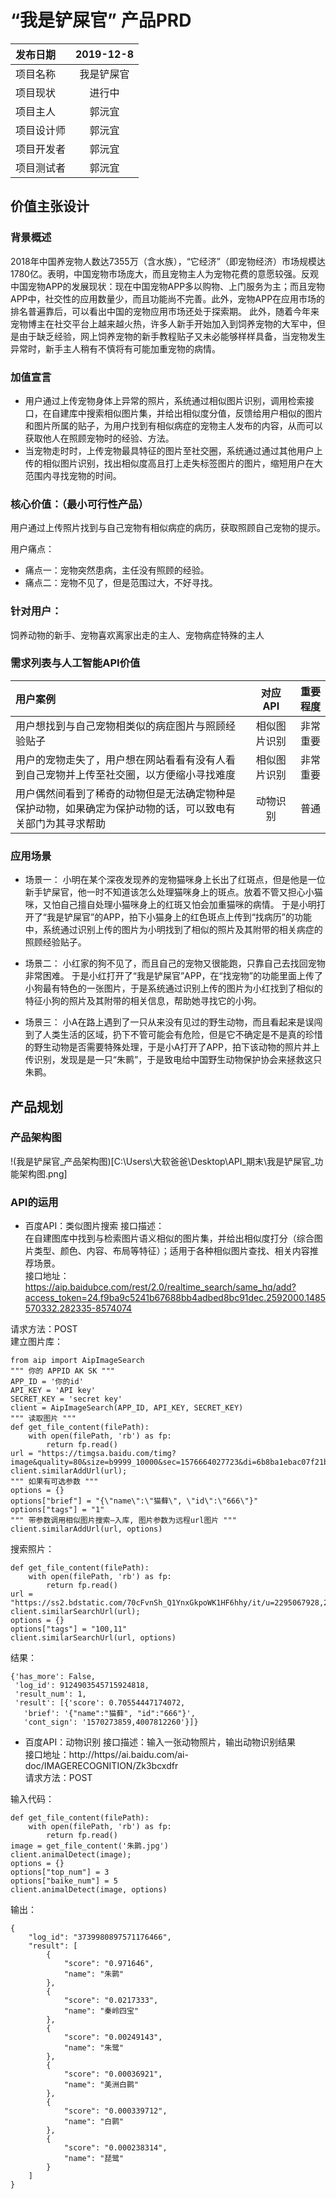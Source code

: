 # “我是铲屎官” 产品PRD
|发布日期|2019-12-8|
|:---|:---:|
|项目名称|我是铲屎官|
|项目现状|进行中|
|项目主人|郭沅宜|
|项目设计师|郭沅宜|
|项目开发者|郭沅宜|
|项目测试者|郭沅宜|
## 价值主张设计
### 背景概述
   2018年中国养宠物人数达7355万（含水族），“它经济”（即宠物经济）市场规模达1780亿。表明，中国宠物市场庞大，而且宠物主人为宠物花费的意愿较强。反观中国宠物APP的发展现状：现在中国宠物APP多以购物、上门服务为主；而且宠物APP中，社交性的应用数量少，而且功能尚不完善。此外，宠物APP在应用市场的排名普遍靠后，可以看出中国的宠物应用市场还处于探索期。
   此外，随着今年来宠物博主在社交平台上越来越火热，许多人新手开始加入到饲养宠物的大军中，但是由于缺乏经验，网上饲养宠物的新手教程贴子又未必能够样样具备，当宠物发生异常时，新手主人稍有不慎将有可能加重宠物的病情。

### 加值宣言
- 用户通过上传宠物身体上异常的照片，系统通过相似图片识别，调用检索接口，在自建库中搜索相似图片集，并给出相似度分值，反馈给用户相似的图片和图片所属的贴子，为用户找到有相似病症的宠物主人发布的内容，从而可以获取他人在照顾宠物时的经验、方法。
- 当宠物走时时，上传宠物最具特征的图片至社交圈，系统通过通过其他用户上传的相似图片识别，找出相似度高且打上走失标签图片的图片，缩短用户在大范围内寻找宠物的时间。


### 核心价值：（最小可行性产品）
用户通过上传照片找到与自己宠物有相似病症的病历，获取照顾自己宠物的提示。

用户痛点：
- 痛点一：宠物突然患病，主任没有照顾的经验。
- 痛点二：宠物不见了，但是范围过大，不好寻找。

### 针对用户：
饲养动物的新手、宠物喜欢离家出走的主人、宠物病症特殊的主人

### 需求列表与人工智能API价值
|用户案例|对应API|重要程度|
|:---|:---:|---:|
|用户想找到与自己宠物相类似的病症图片与照顾经验贴子|相似图片识别|非常重要|
|用户的宠物走失了，用户想在网站看看有没有人看到自己宠物并上传至社交圈，以方便缩小寻找难度|相似图片识别|非常重要|
|用户偶然间看到了稀奇的动物但是无法确定物种是保护动物，如果确定为保护动物的话，可以致电有关部门为其寻求帮助|动物识别|普通|

### 应用场景
- 场景一：
    小明在某个深夜发现养的宠物猫咪身上长出了红斑点，但是他是一位新手铲屎官，他一时不知道该怎么处理猫咪身上的斑点。放着不管又担心小猫咪，又怕自己擅自处理小猫咪身上的红斑又怕会加重猫咪的病情。
    于是小明打开了“我是铲屎官”的APP，拍下小猫身上的红色斑点上传到“找病历”的功能中，系统通过识别上传的图片为小明找到了相似的照片及其附带的相关病症的照顾经验贴子。

- 场景二：
  小红家的狗不见了，而且自己的宠物又很能跑，只靠自己去找回宠物非常困难。
  于是小红打开了“我是铲屎官”APP，在“找宠物”的功能里面上传了小狗最有特色的一张图片，于是系统通过识别上传的图片为小红找到了相似的特征小狗的照片及其附带的相关信息，帮助她寻找它的小狗。
  
- 场景三：
小A在路上遇到了一只从来没有见过的野生动物，而且看起来是误闯到了人类生活的区域，扔下不管可能会有危险，但是它不确定是不是真的珍惜的野生动物是否需要特殊处理，于是小A打开了APP，拍下该动物的照片并上传识别，发现是是一只“朱鹮”，于是致电给中国野生动物保护协会来拯救这只朱鹮。



## 产品规划

### 产品架构图

!(我是铲屎官_产品架构图)[C:\Users\大软爸爸\Desktop\API_期末\我是铲屎官_功能架构图.png]
### API的运用
- 百度API：类似图片搜索
接口描述：  
在自建图库中找到与检索图片语义相似的图片集，并给出相似度打分（综合图片类型、颜色、内容、布局等特征）；适用于各种相似图片查找、相关内容推荐场景。  
接口地址：  
https://aip.baidubce.com/rest/2.0/realtime_search/same_hq/add?access_token=24.f9ba9c5241b67688bb4adbed8bc91dec.2592000.1485570332.282335-8574074  

请求方法：POST  
建立图片库：  

```
from aip import AipImageSearch
""" 你的 APPID AK SK """
APP_ID = '你的id'
API_KEY = 'API key'
SECRET_KEY = 'secret key'
client = AipImageSearch(APP_ID, API_KEY, SECRET_KEY)
""" 读取图片 """
def get_file_content(filePath):
    with open(filePath, 'rb') as fp:
        return fp.read()
url = "https://timgsa.baidu.com/timg?image&quality=80&size=b9999_10000&sec=1576664027723&di=6b8ba1ebac07f21bf9532a42082b829f&imgtype=0&src=http%3A%2F%2Fgss0.baidu.com%2F94o3dSag_xI4khGko9WTAnF6hhy%2Fzhidao%2Fpic%2Fitem%2F279759ee3d6d55fb62af20ec6f224f4a21a4dd8b.jpg"
client.similarAddUrl(url);
""" 如果有可选参数 """
options = {}
options["brief"] = "{\"name\":\"猫藓\", \"id\":\"666\"}"
options["tags"] = "1"
""" 带参数调用相似图片搜索—入库, 图片参数为远程url图片 """
client.similarAddUrl(url, options)
```
搜索照片：  
```
def get_file_content(filePath):
    with open(filePath, 'rb') as fp:
        return fp.read()
url = "https://ss2.bdstatic.com/70cFvnSh_Q1YnxGkpoWK1HF6hhy/it/u=2295067928,2583641020&fm=26&gp=0.jpg"
client.similarSearchUrl(url);
options = {}
options["tags"] = "100,11"
client.similarSearchUrl(url, options)
```
结果：  
```
{'has_more': False,
 'log_id': 9124903545715924818,
 'result_num': 1,
 'result': [{'score': 0.70554447174072,
   'brief': '{"name":"猫藓", "id":"666"}',
   'cont_sign': '1570273859,4007812260'}]}
```

- 百度API：动物识别
接口描述：输入一张动物照片，输出动物识别结果  
接口地址：http://https//ai.baidu.com/ai-doc/IMAGERECOGNITION/Zk3bcxdfr  
请求方法：POST

输入代码：  
```
def get_file_content(filePath):
    with open(filePath, 'rb') as fp:
        return fp.read()
image = get_file_content('朱鹮.jpg')
client.animalDetect(image);
options = {}
options["top_num"] = 3
options["baike_num"] = 5
client.animalDetect(image, options)
```
输出：  
```
{
	"log_id": "3739980897571176466",
	"result": [
		{
			"score": "0.971646",
			"name": "朱鹮"
		},
		{
			"score": "0.0217333",
			"name": "秦岭四宝"
		},
		{
			"score": "0.00249143",
			"name": "朱鹭"
		},
		{
			"score": "0.00036921",
			"name": "美洲白鹮"
		},
		{
			"score": "0.000339712",
			"name": "白鹮"
		},
		{
			"score": "0.000238314",
			"name": "琵鹭"
		}
	]
}
```


### 


   
